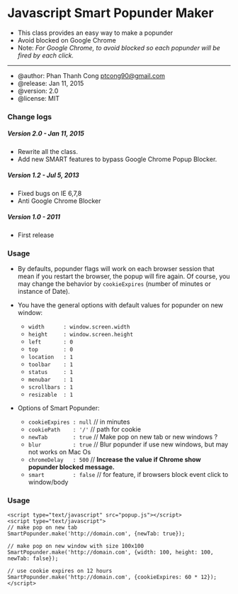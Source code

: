# Javascript Smart Popunder Maker
* This class provides an easy way to make a popunder
* Avoid blocked on Google Chrome
* Note: _For Google Chrome, to avoid blocked so each popunder will be  fired by each click._
-----
* @author: Phan Thanh Cong <ptcong90@gmail.com>
* @release: Jan 11, 2015
* @version: 2.0
* @license: MIT

### Change logs
##### Version 2.0 - Jan 11, 2015
* Rewrite all the class.
* Add new SMART features to bypass Google Chrome Popup Blocker.

##### Version 1.2 - Jul 5, 2013
* Fixed bugs on IE 6,7,8
* Anti Google Chrome Blocker

##### Version 1.0 - 2011
* First release

### Usage
* By defaults, popunder flags will work on each browser session that mean if you restart the browser, the popup will fire again. Of course, you may change the behavior by `cookieExpires` (number of minutes or instance of Date).
* You have the general options with default values for popunder on new window:
    * `width      : window.screen.width`
    * `height     : window.screen.height`
    * `left       : 0`
    * `top        : 0`
    * `location   : 1`
    * `toolbar    : 1`
    * `status     : 1`
    * `menubar    : 1`
    * `scrollbars : 1`
    * `resizable  : 1`

* Options of Smart Popunder:
    * `cookieExpires : null`     // in minutes
    * `cookiePath    : '/'`      // path for cookie
    * `newTab        : true`     // Make pop on new tab or new windows ?
    * `blur          : true`     // Blur popunder if use new windows, but may not works on Mac Os
    * `chromeDelay   : 500`       // **Increase the value if Chrome show popunder blocked message.**
    * `smart         : false`    // for feature, if browsers block event click to window/body

### Usage

    <script type="text/javascript" src="popup.js"></script>
    <script type="text/javascript">
    // make pop on new tab
    SmartPopunder.make('http://domain.com', {newTab: true});

    // make pop on new window with size 100x100
    SmartPopunder.make('http://domain.com', {width: 100, height: 100, newTab: false});

    // use cookie expires on 12 hours
    SmartPopunder.make('http://domain.com', {cookieExpires: 60 * 12});
    </script>

